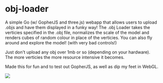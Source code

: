 # obj-loader
A simple Go (w/ GopherJS and three.js) webapp that allows users to upload .objs and have them displayed in a funky way!
The .obj Loader takes the verticies specified in the .obj file, normalizes the scale of the model and renders cubes of random colour in place of the verticies.
You can also fly around and explore the model! (with very bad controls!)

Just don't upload any obj over 1mb or so (depending on your hardware). The more verticies the more resource intensive it becomes.

Made this for fun and to test out GopherJS, as well as dip my feet in WebGL.

<img src="https://www.kouhai.world/photos/cow.png">
